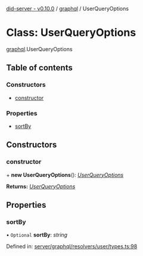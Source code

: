 [did-server - v0.10.0](../README.md) / [graphql](../modules/graphql.md) / UserQueryOptions

# Class: UserQueryOptions

[graphql](../modules/graphql.md).UserQueryOptions

## Table of contents

### Constructors

- [constructor](graphql.userqueryoptions.md#constructor)

### Properties

- [sortBy](graphql.userqueryoptions.md#sortby)

## Constructors

### constructor

\+ **new UserQueryOptions**(): [*UserQueryOptions*](graphql.userqueryoptions.md)

**Returns:** [*UserQueryOptions*](graphql.userqueryoptions.md)

## Properties

### sortBy

• `Optional` **sortBy**: *string*

Defined in: [server/graphql/resolvers/user/types.ts:98](https://github.com/Puzzlepart/did/blob/dev/server/graphql/resolvers/user/types.ts#L98)
